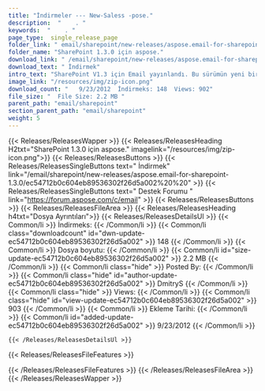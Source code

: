 ```yaml
---
title: "İndirmeler --- New-Saless -pose." 
description:  "    . " 
keywords:  "    . " 
page_type:  single_release_page
folder_link: " email/sharepoint/new-releases/aspose.email-for-sharepoint-1.3.0/"
folder_name: "SharePoint 1.3.0 için aspose."
download_link: " /email/sharepoint/new-releases/aspose.email-for-sharepoint-1.3.0/ec54712b0c604eb89536302f26d5a002"
download_text: " İndirmek"
intro_text: "SharePoint V1.3 için Email yayınlandı. Bu sürümün yeni bir başarısı yok ..."
image_link: "/resources/img/zip-icon.png"
download_count: "   9/23/2012  İndirmeks: 148  Views: 902"
file_size: "  File Size: 2.2 MB "
parent_path: "email/sharepoint"
section_parent_path: "email/sharepoint"
weight: 5
---
```


{{< Releases/ReleasesWapper >}}
  {{< Releases/ReleasesHeading H2txt="SharePoint 1.3.0 için aspose." imagelink="/resources/img/zip-icon.png">}}
  {{< Releases/ReleasesButtons >}}
    {{< Releases/ReleasesSingleButtons text=" İndirmek" link="/email/sharepoint/new-releases/aspose.email-for-sharepoint-1.3.0/ec54712b0c604eb89536302f26d5a002%20%20" >}}
    {{< Releases/ReleasesSingleButtons text=" Destek Forumu " link="https://forum.aspose.com/c/email" >}}
  {{< Releases/ReleasesButtons >}}
  {{< Releases/ReleasesFileArea >}}
    {{< Releases/ReleasesHeading h4txt="Dosya Ayrıntıları">}}
    {{< Releases/ReleasesDetailsUl >}}
            {{< Common/li  >}} İndirmeks: {{< /Common/li >}} 
      {{< Common/li class="downloadcount" id="dwn-update-ec54712b0c604eb89536302f26d5a002" >}} 148 {{< /Common/li >}} 
      {{< Common/li  >}} Dosya boyutu: {{< /Common/li >}} 
      {{< Common/li id="size-update-ec54712b0c604eb89536302f26d5a002" >}} 2.2 MB {{< /Common/li >}} 
      {{< Common/li  class="hide" >}} Posted By: {{< /Common/li >}} 
      {{< Common/li class="hide" id="author-update-ec54712b0c604eb89536302f26d5a002" >}} DmitryS {{< /Common/li >}} 
      {{< Common/li class="hide"  >}} Views: {{< /Common/li >}} 
      {{< Common/li class="hide" id="view-update-ec54712b0c604eb89536302f26d5a002" >}} 903 {{< /Common/li >}} 
      {{< Common/li  >}} Ekleme Tarihi: {{< /Common/li >}} 
      {{< Common/li id="added-update-ec54712b0c604eb89536302f26d5a002" >}} 9/23/2012 {{< /Common/li >}} 

    {{< /Releases/ReleasesDetailsUl >}}

  {{< Releases/ReleasesFileFeatures >}}
      
  {{< /Releases/ReleasesFileFeatures >}}
 {{< /Releases/ReleasesFileArea >}}
{{< /Releases/ReleasesWapper >}}


